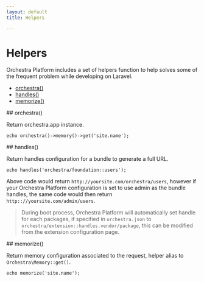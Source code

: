 ```yaml
---
layout: default
title: Helpers

---
```


# Helpers

Orchestra Platform includes a set of helpers function to help solves some of the frequent problem while developing on Laravel.

* [orchestra()](#orchestra)
* [handles()](#handles)
* [memorize()](#memorize)

<article id="orchestra">
## orchestra()

Return orchestra.app instance.

	echo orchestra()->memory()->get('site.name');

</article>

<article id="handles">
## handles()

Return handles configuration for a bundle to generate a full URL.

	echo handles('orchestra/foundation::users');

Above code would return `http://yoursite.com/orchestra/users`, however if your Orchestra Platform configuration is set to use admin as the bundle handles, the same code would then return `http:://yoursite.com/admin/users`.

> During boot process, Orchestra Platform will automatically set handle for each packages, if specified in `orchestra.json` to `orchestra/extension::handles.vendor/package`, this can be modified from the extension configuration page.

</article>

<article id="memorize">
## memorize()

Return memory configuration associated to the request, helper alias to `Orchestra\Memory::get()`.

	echo memorize('site.name');

</article>
